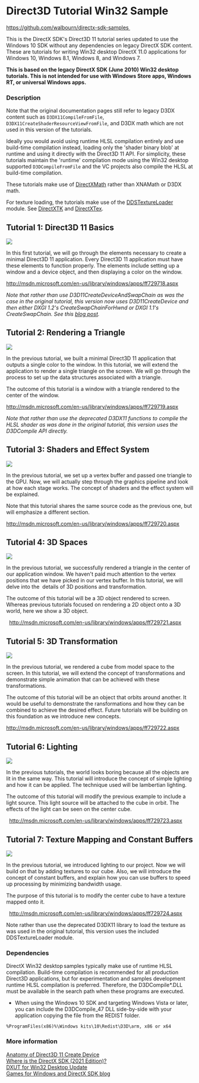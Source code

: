 # Direct3D Tutorial Win32 Sample 
https://github.com/walbourn/directx-sdk-samples 

This is the DirectX SDK's Direct3D 11 tutorial series updated to use the Windows 10 SDK without any dependencies on legacy DirectX SDK content. These are tutorials for writing Win32 desktop DirectX 11.0 applications for Windows 10, Windows 8.1, Windows 8, and Windows 7. 

**This is based on the legacy DirectX SDK (June 2010) Win32 desktop tutorials. This is not intended for use with Windows Store apps, Windows RT, or universal Windows apps.**

### Description

Note that the original documentation pages still refer to legacy D3DX content such as `D3DX11CompileFromFile`, `D3DX11CreateShaderResourceViewFromFile`, and D3DX math which are not used in this version of the tutorials. 

Ideally you would avoid using runtime HLSL compilation entirely and use build-time compilation instead, loading only the 'shader binary blob' at runtime and using it directly with the Direct3D 11 API. For simplicity, these tutorials maintain the 'runtime' compilation mode using the Win32 desktop supported `D3DCompileFromFile` and the VC projects also compile the HLSL at build-time compilation.

These tutorials make use of [DirectXMath](https://walbourn.github.io/introducing-directxmath/) rather than XNAMath or D3DX math. 

For texture loading, the tutorials make use of the [DDSTextureLoader](https://walbourn.github.io/direct3d-11-textures-and-block-compression/) module. See [DirectXTK](https://github.com/Microsoft/DirectXTK) and [DirectXTex](https://github.com/Microsoft/DirectXTex). 

## Tutorial 1: Direct3D 11 Basics

![](images/image1.jpeg)

In this first tutorial, we will go through the elements necessary to create a minimal Direct3D 11 application. Every Direct3D 11 application must have these elements to function properly. The elements include setting up a window and a device object, and then displaying a color on the window. 

http://msdn.microsoft.com/en-us/library/windows/apps/ff729718.aspx

_Note that rather than use D3D11CreateDeviceAndSwapChain as was the case in the original tutorial, this version now uses D3D11CreateDevice and then either DXGI 1.2's CreateSwapChainForHwnd or DXGI 1.1's CreateSwapChain. See this [blog post](https://walbourn.github.io/anatomy-of-direct3d-11-create-device/)._

## Tutorial 2: Rendering a Triangle

![](images/image2.jpeg)

In the previous tutorial, we built a minimal Direct3D 11 application that outputs a single color to the window. In this tutorial, we will extend the application to render a single triangle on the screen. We will go through the process to set up the data structures associated with a triangle. 

The outcome of this tutorial is a window with a triangle rendered to the center of the window. 

http://msdn.microsoft.com/en-us/library/windows/apps/ff729719.aspx

_Note that rather than use the deprecated D3DX11 functions to compile the HLSL shader as was done in the original tutorial, this version uses the D3DCompile API directly._

## Tutorial 3: Shaders and Effect System
![](images/image3.jpeg)

In the previous tutorial, we set up a vertex buffer and passed one triangle to the GPU. Now, we will actually step through the graphics pipeline and look at how each stage works. The concept of shaders and the effect system will be explained. 

Note that this tutorial shares the same source code as the previous one, but will emphasize a different section. 

http://msdn.microsoft.com/en-us/library/windows/apps/ff729720.aspx

## Tutorial 4: 3D Spaces
![](images/image4.jpeg)

In the previous tutorial, we successfully rendered a triangle in the center of our application window. We haven't paid much attention to the vertex positions that we have picked in our vertex buffer. In this tutorial, we will delve into the 
details of 3D positions and transformation. 

The outcome of this tutorial will be a 3D object rendered to screen. Whereas previous tutorials focused on rendering a 2D object onto a 3D world, here we show a 3D object. 

 
http://msdn.microsoft.com/en-us/library/windows/apps/ff729721.aspx

## Tutorial 5: 3D Transformation
![](images/image5.jpeg)

In the previous tutorial, we rendered a cube from model space to the screen. In this tutorial, we will extend the concept of transformations and demonstrate simple animation that can be achieved with these transformations. 

The outcome of this tutorial will be an object that orbits around another. It would be useful to demonstrate the ransformations and how they can be combined to achieve the desired effect. Future tutorials will be building on this foundation as we introduce new concepts. 

http://msdn.microsoft.com/en-us/library/windows/apps/ff729722.aspx

## Tutorial 6: Lighting
![](images/image6.jpeg)

In the previous tutorials, the world looks boring because all the objects are lit in the same way. This tutorial will introduce the concept of simple lighting and how it can be applied. The technique used will be lambertian lighting. 

The outcome of this tutorial will modify the previous example to include a light source. This light source will be attached to the cube in orbit. The effects of the light can be seen on the center cube. 

 
http://msdn.microsoft.com/en-us/library/windows/apps/ff729723.aspx

## Tutorial 7: Texture Mapping and Constant Buffers
![](images/image7.jpeg)

In the previous tutorial, we introduced lighting to our project. Now we will build on that by adding textures to our cube. Also, we will introduce the concept of constant buffers, and explain how you can use buffers to speed up processing by minimizing bandwidth usage. 

The purpose of this tutorial is to modify the center cube to have a texture mapped onto it. 

 
http://msdn.microsoft.com/en-us/library/windows/apps/ff729724.aspx

Note rather than use the deprecated D3DX11 library to load the texture as was used in the original tutorial, this version uses the included DDSTextureLoader module.

### Dependencies

DirectX Win32 desktop samples typically make use of runtime HLSL compilation. Build-time compilation is recommended for all production Direct3D applications, but for experimentation and samples development runtime HLSL compilation is preferred. Therefore, the D3DCompile*.DLL must be available in the search path when these programs are executed. 

- When using the Windows 10 SDK and targeting Windows Vista or later, you can include the D3DCompile_47 DLL side-by-side with your application copying the file from the REDIST folder.  

`%ProgramFiles(x86)%\Windows kits\10\Redist\D3D\arm, x86 or x64 `

### More information

[Anatomy of Direct3D 11 Create Device](https://walbourn.github.io/anatomy-of-direct3d-11-create-device/)  
[Where is the DirectX SDK (2021 Edition)?](https://walbourn.github.io/anatomy-of-direct3d-11-create-device/)  
[DXUT for Win32 Desktop Update](https://walbourn.github.io/dxut-for-win32-desktop-update/)  
[Games for Windows and DirectX SDK blog](https://walbourn.github.io/)
